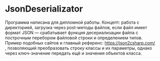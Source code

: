 # JsonDeserializator
Программа написана для дипломной работы. Концепт: работа с директорией, загрузка через post-методы файлов, если файл имеет формат JSON — срабатывает функция десериализации файла с построчным перебором файловой строки и определением типов. Пример подобных сайтов и главный референс: https://json2csharp.com/ , позволяющий преобразовать строку классы и их параметры, однако через ключ-значение передать ещё и значения объектов класса. 

